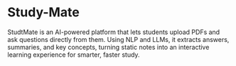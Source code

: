 # Study-Mate
StudtMate is an AI-powered platform that lets students upload PDFs and ask questions directly from them. Using NLP and LLMs, it extracts answers, summaries, and key concepts, turning static notes into an interactive learning experience for smarter, faster study.
